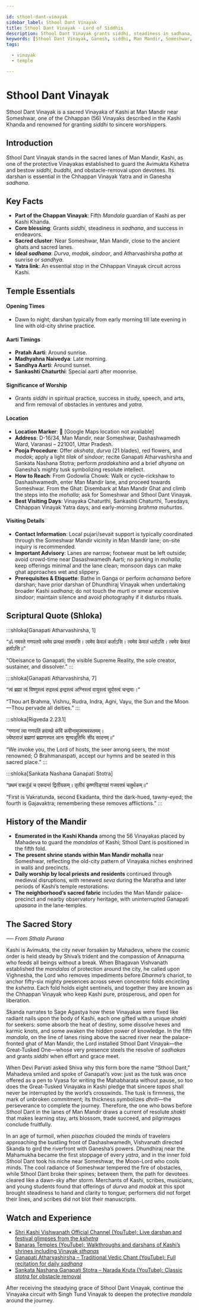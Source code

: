 ```yaml
---

id: sthool-dant-vinayak
sidebar_label: Sthool Dant Vinayak
title: Sthool Dant Vinayak - Lord of Siddhis
description: Sthool Dant Vinayak grants siddhi, steadiness in sadhana, and success in endeavors for devotees in the Man Mandir lanes.
keywords: [Sthool Dant Vinayak, Ganesh, siddhi, Man Mandir, Someshwar, sadhana]
tags:

  - vinayak
  - temple

---
```


# Sthool Dant Vinayak

Sthool Dant Vinayak is a sacred Vinayaka of Kashi at Man Mandir near Someshwar, one of the Chhappan (56) Vinayaks described in the Kashi Khanda and renowned for granting *siddhi* to sincere worshippers.

## Introduction

Sthool Dant Vinayak stands in the sacred lanes of Man Mandir, Kashi, as one of the protective Vinayakas established to guard the Avimukta Kshetra and bestow *siddhi*, *buddhi*, and obstacle-removal upon devotees. Its darshan is essential in the Chhappan Vinayak Yatra and in Ganesha *sadhana*.

## Key Facts

  * **Part of the Chappan Vinayak**: Fifth *Mandala* guardian of Kashi as per Kashi Khanda.
  * **Core blessing**: Grants *siddhi*, steadiness in *sadhana*, and success in endeavors.
  * **Sacred cluster**: Near Someshwar, Man Mandir, close to the ancient ghats and sacred lanes.
  * **Ideal *sadhana***: *Durva*, *modak*, *sindoor*, and Atharvashirsha *patha* at sunrise or *sandhya*.
  * **Yatra link**: An essential stop in the Chhappan Vinayak circuit across Kashi.

## Temple Essentials

#### Opening Times

  * Dawn to night; darshan typically from early morning till late evening in line with old-city shrine practice.

#### Aarti Timings

  * **Pratah Aarti**: Around sunrise.
  * **Madhyahna Naivedya**: Late morning.
  * **Sandhya Aarti**: Around sunset.
  * **Sankashti Chaturthi**: Special aarti after moonrise.

#### Significance of Worship

  * Grants *siddhi* in spiritual practice, success in study, speech, and arts, and firm removal of obstacles in ventures and *yatra*.

#### Location

  * **Location Marker**: 📍 [Google Maps location not available]
  * **Address**: D-16/34, Man Mandir, near Someshwar, Dashashwamedh Ward, Varanasi – 221001, Uttar Pradesh.
  * **Pooja Procedure**: Offer *akshata*, *durva* (21 blades), red flowers, and *modak*; apply a light *tilak* of *sindoor*; recite Ganapati Atharvashirsha and Sankata Nashana Stotra; perform *pradakshina* and a brief *dhyana* on Ganesha’s mighty tusk symbolizing resolute intellect.
  * **How to Reach**: From Godowlia Chowk: Walk or cycle-rickshaw to Dashashwamedh, enter Man Mandir lane, and proceed towards Someshwar. From the Ghat: Disembark at Man Mandir Ghat and climb the steps into the *mohalla*; ask for Someshwar and Sthool Dant Vinayak.
  * **Best Visiting Days**: Vinayaka Chaturthi, Sankashti Chaturthi, Tuesdays, Chhappan Vinayak Yatra days, and early-morning *brahma muhurtas*.

#### Visiting Details

  * **Contact Information**: Local pujari/sevait support is typically coordinated through the Someshwar Mandir vicinity in Man Mandir lane; on-site inquiry is recommended.
  * **Important Advisory**: Lanes are narrow; footwear must be left outside; avoid crowd-time near Dasashwamedh Aarti; no parking in *mohalla*; keep offerings minimal and the lane clean; monsoon days can make ghat approaches wet and slippery.
  * **Prerequisites & Etiquette**: Bathe in Ganga or perform *achamana* before darshan; have prior darshan of Dhundhiraj Vinayak when undertaking broader Kashi *sadhana*; do not touch the *murti* or smear excessive *sindoor*; maintain silence and avoid photography if it disturbs rituals.

## Scriptural Quote (Shloka)

:::shloka[Ganapati Atharvashirsha, 1]

“ॐ नमस्ते गणपतये त्वमेव प्रत्यक्षं तत्त्वमसि। त्वमेव केवलं कर्ताऽसि। त्वमेव केवलं धर्ताऽसि। त्वमेव केवलं हर्ताऽसि॥”

“Obeisance to Ganapati; the visible Supreme Reality, the sole creator, sustainer, and dissolver.”
:::

:::shloka[Ganapati Atharvashirsha, 7]

“त्वं ब्रह्मा त्वं विष्णुस्त्वं रुद्रस्त्वं इन्द्रस्त्वं अग्निस्त्वं वायुस्त्वं सूर्यस्त्वं चन्द्रमाः।”

“Thou art Brahma, Vishnu, Rudra, Indra, Agni, Vayu, the Sun and the Moon—Thou pervade all deities.”
:::

:::shloka[Rigveda 2.23.1]

“गणानां त्वा गणपतिं हवामहे कविं कवीनामुपमश्रवस्तमम्। <br/>
ज्येष्ठराजं ब्रह्मणां ब्रह्मणस्पत आनः शृण्वन्नूतिभिः सीद सादनम्॥”

“We invoke you, the Lord of hosts, the seer among seers, the most renowned; O Brahmanaspati, accept our hymns and be seated in this sacred place.”
:::

:::shloka[Sankata Nashana Ganapati Stotra]

“प्रथमं वक्रतुंडं च एकदन्तं द्वितीयकम्। तृतीयं कृष्णपिङ्गाक्षं गजवक्त्रं चतुर्थकम्॥”

“First is Vakratunda, second Ekadanta, third the dark-hued, tawny-eyed; the fourth is Gajavaktra; remembering these removes afflictions.”
:::

## History of the Mandir

  * **Enumerated in the Kashi Khanda** among the 56 Vinayakas placed by Mahadeva to guard the *mandalas* of Kashi; Sthool Dant is positioned in the fifth fold.
  * **The present shrine stands within Man Mandir mohalla** near Someshwar, reflecting the old-city pattern of Vinayaka niches enshrined in walls and precincts.
  * **Daily worship by local priests and residents** continued through medieval disruptions, with renewed *seva* during the Maratha and later periods of Kashi’s temple restorations.
  * **The neighborhood’s sacred fabric** includes the Man Mandir palace-precinct and nearby observatory heritage, with uninterrupted Ganapati *upasana* in the lane-temples.

## The Sacred Story

*── From Sthala Purana*

Kashi is Avimukta, the city never forsaken by Mahadeva, where the cosmic order is held steady by Shiva’s trident and the compassion of Annapurna who feeds all beings without a break. When Bhagavan Vishvanath established the *mandalas* of protection around the city, he called upon Vighnesha, the Lord who removes impediments before *Dharma’s* chariot, to anchor fifty-six mighty presences across seven concentric folds encircling the *kshetra*. Each fold holds eight sentinels, and together they are known as the Chhappan Vinayak who keep Kashi pure, prosperous, and open for liberation.

Skanda narrates to Sage Agastya how these Vinayakas were fixed like radiant nails upon the body of Kashi, each one gifted with a unique *shakti* for seekers: some absorb the heat of destiny, some dissolve hexes and karmic knots, and some awaken the hidden power of knowledge. In the fifth *mandala*, on the line of lanes rising above the sacred river near the palace-fronted ghat of Man Mandir, the Lord installed Sthool Dant Vinayak—the Great-Tusked One—whose very presence steels the resolve of *sadhakas* and grants *siddhi* when effort and grace meet.

When Devi Parvati asked Shiva why this form bore the name “Sthool Dant,” Mahadeva smiled and spoke of Ganapati’s vow: just as the tusk was once offered as a pen to Vyasa for writing the Mahabharata without pause, so too does the Great-Tusked Vinayaka in Kashi pledge that sincere *tapas* shall never be interrupted by the world’s crosswinds. The tusk is firmness, the mark of unbroken commitment; its thickness symbolizes *dhriti*—the perseverance to complete the journey. Therefore, the one who bows before Sthool Dant in the lanes of Man Mandir draws a current of resolute *shakti* that makes learning stay, arts blossom, trade succeed, and pilgrimages conclude fruitfully.

In an age of turmoil, when *pisachas* clouded the minds of travelers approaching the bustling front of Dashashwamedh, Vishvanath directed Skanda to gird the riverfront with Ganesha’s powers. Dhundhiraj near the Mahamukha became the first stoppage of every *yatra*, and in the inner fold Sthool Dant took his niche near Someshwar, the Moon-Lord who cools minds. The cool radiance of Someshwar tempered the fire of obstacles, while Sthool Dant broke their spines; between them, the path for devotees cleared like a dawn-sky after storm. Merchants of Kashi, scribes, musicians, and young students found that offerings of *durva* and *modak* at this spot brought steadiness to hand and clarity to tongue; performers did not forget their lines, and scribes did not blot their manuscripts.

## Watch and Experience

  * [Shri Kashi Vishwanath Official Channel (YouTube): Live darshan and festival glimpses from the *kshetra*](https://www.youtube.com/@ShriKashiVishwanathLive)
  * [Banaras Temples (YouTube): Walkthroughs and darshans of Kashi’s shrines including Vinayak *sthanas*](https://www.youtube.com/@BanarasTemples)
  * [Ganapati Atharvashirsha – Traditional Vedic Chant (YouTube): Full recitation for daily *sadhana*](https://www.youtube.com/@TheVedicChants)
  * [Sankata Nashana Ganapati Stotra – Narada Kruta (YouTube): Classic *stotra* for obstacle removal](https://www.youtube.com/@ISKCONDesireTree)


After receiving the steadying grace of Sthool Dant Vinayak, continue the Vinayaka circuit with Singh Tund Vinayak to deepen the protective *mandala* around the journey.
